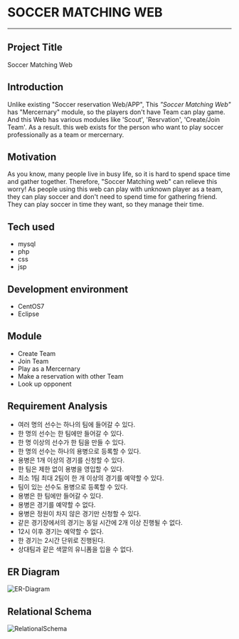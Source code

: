 # SOCCER MATCHING WEB
- - -
## Project Title
Soccer Matching Web

## Introduction
Unlike existing "Soccer reservation Web/APP", 
This *"Soccer Matching Web"* has "Mercernary" module, so the players don't have Team can play game.
And this Web has various modules like 'Scout', 'Resrvation', 'Create/Join Team'.
As a result. this web exists for the person who want to play soccer professionally as a team or mercernary.

## Motivation
As you know, many people live in  busy life, so it is hard to spend space time and gather together.
Therefore, "Soccer Matching web" can relieve this worry!
As people using this web can play with unknown player as a team, they can play soccer and don't need to spend time for gathering friend.
They can play soccer in time they want, so they manage their time.

## Tech used
- mysql
- php
- css
- jsp

## Development environment
- CentOS7
- Eclipse

## Module
- Create Team
- Join Team
- Play as a Mercernary
- Make a reservation with other Team
- Look up opponent

## Requirement Analysis
- 여러 명의 선수는 하나의 팀에 들어갈 수 있다.
- 한 명의 선수는 한 팀에만 들어갈 수 있다.
- 한 명 이상의 선수가 한 팀을 만들 수 있다.
- 한 명의 선수는 하나의 용병으로 등록할 수 있다.
- 용병은 1개 이상의 경기를 신청할 수 있다.
- 한 팀은 제한 없이 용병을 영입할 수 있다.
- 최소 1팀 최대 2팀이 한 개 이상의 경기를 예약할 수 있다.
- 팀이 있는 선수도 용병으로 등록할 수 있다.
- 용병은 한 팀에만 들어갈 수 있다.
- 용병은 경기를 예약할 수 없다.
- 용병은 정원이 차지 않은 경기만 신청할 수 있다.
- 같은 경기장에서의 경기는 동일 시간에 2개 이상 진행될 수 없다.
- 12시 이후 경기는 예약할 수 없다.
- 한 경기는 2시간 단위로 진행된다.
- 상대팀과 같은 색깔의 유니폼을 입을 수 없다.
  
## ER Diagram
![ER-Diagram](https://user-images.githubusercontent.com/57867611/69639524-02711a80-10a0-11ea-8994-2697a930bf3a.JPG)
## Relational Schema
![RelationalSchema](https://user-images.githubusercontent.com/57867611/69639535-0866fb80-10a0-11ea-86a0-4d73e5864a82.JPG)

